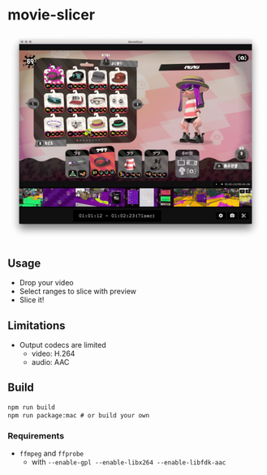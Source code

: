 # movie-slicer

![MovieSlicer](./assets/img/app.png)

## Usage

- Drop your video
- Select ranges to slice with preview
- Slice it!

## Limitations
- Output codecs are limited
  - video: H.264
  - audio: AAC

## Build
```
npm run build
npm run package:mac # or build your own
```

### Requirements

- `ffmpeg` and `ffprobe`
  - with `--enable-gpl --enable-libx264 --enable-libfdk-aac`
